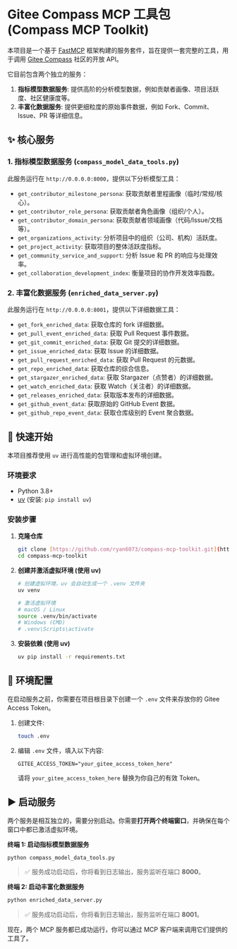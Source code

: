 # Gitee Compass MCP 工具包 (Compass MCP Toolkit)

本项目是一个基于 [FastMCP](https://github.com/homexlab/fast-mcp) 框架构建的服务套件，旨在提供一套完整的工具，用于调用 [Gitee Compass](https://oss-compass.isrc.ac.cn/) 社区的开放 API。

它目前包含两个独立的服务：
1.  **指标模型数据服务**: 提供高阶的分析模型数据，例如贡献者画像、项目活跃度、社区健康度等。
2.  **丰富化数据服务**: 提供更细粒度的原始事件数据，例如 Fork、Commit、Issue、PR 等详细信息。

## ✨ 核心服务

### 1. 指标模型数据服务 (`compass_model_data_tools.py`)

此服务运行在 `http://0.0.0.0:8000`，提供以下分析模型工具：

-   `get_contributor_milestone_persona`: 获取贡献者里程画像（临时/常规/核心）。
-   `get_contributor_role_persona`: 获取贡献者角色画像（组织/个人）。
-   `get_contributor_domain_persona`: 获取贡献者领域画像（代码/Issue/文档等）。
-   `get_organizations_activity`: 分析项目中的组织（公司、机构）活跃度。
-   `get_project_activity`: 获取项目的整体活跃度指标。
-   `get_community_service_and_support`: 分析 Issue 和 PR 的响应与处理效率。
-   `get_collaboration_development_index`: 衡量项目的协作开发效率指数。

### 2. 丰富化数据服务 (`enriched_data_server.py`)

此服务运行在 `http://0.0.0.0:8001`，提供以下详细数据工具：

-   `get_fork_enriched_data`: 获取仓库的 fork 详细数据。
-   `get_pull_event_enriched_data`: 获取 Pull Request 事件数据。
-   `get_git_commit_enriched_data`: 获取 Git 提交的详细数据。
-   `get_issue_enriched_data`: 获取 Issue 的详细数据。
-   `get_pull_request_enriched_data`: 获取 Pull Request 的元数据。
-   `get_repo_enriched_data`: 获取仓库的综合信息。
-   `get_stargazer_enriched_data`: 获取 Stargazer（点赞者）的详细数据。
-   `get_watch_enriched_data`: 获取 Watch（关注者）的详细数据。
-   `get_releases_enriched_data`: 获取版本发布的详细数据。
-   `get_github_event_data`: 获取原始的 GitHub Event 数据。
-   `get_github_repo_event_data`: 获取仓库级别的 Event 聚合数据。

## 🚀 快速开始

本项目推荐使用 `uv` 进行高性能的包管理和虚拟环境创建。

### 环境要求
-   Python 3.8+
-   [uv](https://github.com/astral-sh/uv) (安装: `pip install uv`)

### 安装步骤

1.  **克隆仓库**
    ```bash
    git clone [https://github.com/ryan6073/compass-mcp-toolkit.git](https://github.com/ryan6073/compass-mcp-toolkit.git)
    cd compass-mcp-toolkit
    ```

2.  **创建并激活虚拟环境 (使用 uv)**
    ```bash
    # 创建虚拟环境，uv 会自动生成一个 .venv 文件夹
    uv venv

    # 激活虚拟环境
    # macOS / Linux
    source .venv/bin/activate
    # Windows (CMD)
    # .venv\Scripts\activate
    ```

3.  **安装依赖 (使用 uv)**
    ```bash
    uv pip install -r requirements.txt
    ```

## 🔧 环境配置

在启动服务之前，你需要在项目根目录下创建一个 `.env` 文件来存放你的 Gitee Access Token。

1.  创建文件:
    ```bash
    touch .env
    ```

2.  编辑 `.env` 文件，填入以下内容:
    ```env
    GITEE_ACCESS_TOKEN="your_gitee_access_token_here"
    ```
    请将 `your_gitee_access_token_here` 替换为你自己的有效 Token。

## ▶️ 启动服务

两个服务是相互独立的，需要分别启动。你需要**打开两个终端窗口**，并确保在每个窗口中都已激活虚拟环境。

**终端 1: 启动指标模型数据服务**
```bash
python compass_model_data_tools.py
```
> ✅ 服务成功启动后，你将看到日志输出，服务监听在端口 **8000**。

**终端 2: 启动丰富化数据服务**
```bash
python enriched_data_server.py
```
> ✅ 服务成功启动后，你将看到日志输出，服务监听在端口 **8001**。

现在，两个 MCP 服务都已成功运行，你可以通过 MCP 客户端来调用它们提供的工具了。